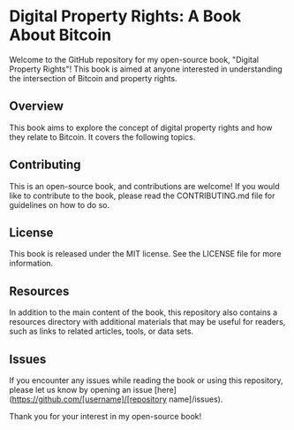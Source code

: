 # Digital Property Rights: A Book About Bitcoin

Welcome to the GitHub repository for my open-source book, "Digital Property Rights"! This book is aimed at anyone interested in understanding the intersection of Bitcoin and property rights.

## Overview

This book aims to explore the concept of digital property rights and how they relate to Bitcoin. It covers the following topics.

## Contributing

This is an open-source book, and contributions are welcome! If you would like to contribute to the book, please read the CONTRIBUTING.md file for guidelines on how to do so.

## License

This book is released under the MIT license. See the LICENSE file for more information.

## Resources

In addition to the main content of the book, this repository also contains a resources directory with additional materials that may be useful for readers, such as links to related articles, tools, or data sets.

## Issues

If you encounter any issues while reading the book or using this repository, please let us know by opening an issue [here](https://github.com/[username]/[repository name]/issues).

Thank you for your interest in my open-source book!
